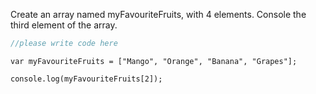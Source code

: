 Create an array named myFavouriteFruits, with 4 elements. Console the third element of the array.

```javascript
//please write code here
```

```solution
var myFavouriteFruits = ["Mango", "Orange", "Banana", "Grapes"];

console.log(myFavouriteFruits[2]);
```